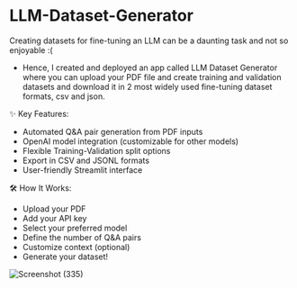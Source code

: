 # LLM-Dataset-Generator
Creating datasets for fine-tuning an LLM can be a daunting task and not so enjoyable :(
* Hence, I created and deployed an app called LLM Dataset Generator where you can upload your PDF file and create training and validation datasets and download it in 2 most widely used fine-tuning dataset formats, csv and json.

✨ Key Features:
* Automated Q&A pair generation from PDF inputs
* OpenAI model integration (customizable for other models)
* Flexible Training-Validation split options
* Export in CSV and JSONL formats
* User-friendly Streamlit interface

🛠️ How It Works:
* Upload your PDF
* Add your API key
* Select your preferred model
* Define the number of Q&A pairs
* Customize context (optional)
* Generate your dataset!


![Screenshot (335)](https://github.com/user-attachments/assets/938d7b52-34e9-43cd-ae69-ed6f7a2e2cf6)

